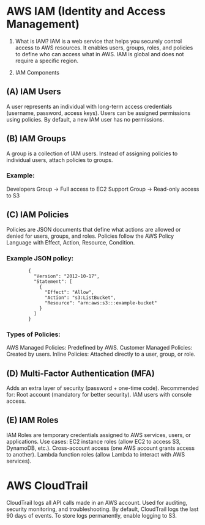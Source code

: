 # AWS IAM (Identity and Access Management)
1. What is IAM?
IAM is a web service that helps you securely control access to AWS resources.
It enables users, groups, roles, and policies to define who can access what in AWS.
IAM is global and does not require a specific region.

2. IAM Components
## (A) IAM Users
A user represents an individual with long-term access credentials (username, password, access keys).
Users can be assigned permissions using policies.
By default, a new IAM user has no permissions.

## (B) IAM Groups
A group is a collection of IAM users.
Instead of assigning policies to individual users, attach policies to groups.
### Example:
Developers Group → Full access to EC2
Support Group → Read-only access to S3

## (C) IAM Policies
Policies are JSON documents that define what actions are allowed or denied for users, groups, and roles.
Policies follow the AWS Policy Language with Effect, Action, Resource, Condition.

### Example JSON policy:

            {
              "Version": "2012-10-17",
              "Statement": [
                {
                  "Effect": "Allow",
                  "Action": "s3:ListBucket",
                  "Resource": "arn:aws:s3:::example-bucket"
                }
              ]
            }

### Types of Policies:
AWS Managed Policies: Predefined by AWS.
Customer Managed Policies: Created by users.
Inline Policies: Attached directly to a user, group, or role.

## (D) Multi-Factor Authentication (MFA)
Adds an extra layer of security (password + one-time code).
Recommended for:
Root account (mandatory for better security).
IAM users with console access.

## (E) IAM Roles
IAM Roles are temporary credentials assigned to AWS services, users, or applications.
Use cases:
EC2 instance roles (allow EC2 to access S3, DynamoDB, etc.).
Cross-account access (one AWS account grants access to another).
Lambda function roles (allow Lambda to interact with AWS services).


# AWS CloudTrail
CloudTrail logs all API calls made in an AWS account.
Used for auditing, security monitoring, and troubleshooting.
By default, CloudTrail logs the last 90 days of events.
To store logs permanently, enable logging to S3.
